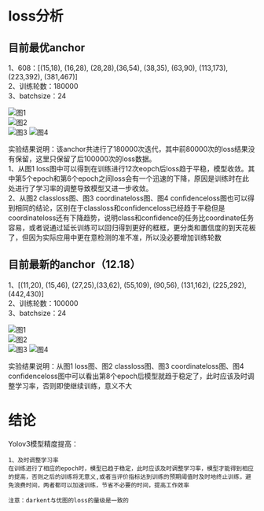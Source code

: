 # loss分析

## 目前最优anchor

1、608：[(15,18),  (16,28), (28,28),(36,54), (38,35), (63,90), (113,173), (223,392), (381,467)]          
2、训练轮数：180000              
3、batchsize：24     

![图1](pics/608_small_1_100000total_loss.jpg "折线图")    
![图2](pics/608_small_1_100000total_cls.jpg "折线图")    
![图3](pics/608_small_1_100000total_coord.jpg "折线图") 
![图4](pics/608_small_1_100000total_conf.jpg "折线图") 

实验结果说明：该anchor共进行了180000次迭代，其中前80000次的loss结果没有保留，这里只保留了后100000次的loss数据。    
1、从图1 loss图中可以得到在训练进行12次eopch后loss趋于平稳，模型收敛。其中第5个epoch和第6个epoch之间loss会有一个迅速的下降，原因是训练时在此处进行了学习率的调整导致模型又进一步收敛。     
2、从图2 classloss图、图3 coordinateloss图、图4 confidenceloss图也可以得到相同的结论，区别在于classloss和confidenceloss已经趋于平稳但是coordinateloss还有下降趋势，说明class和confidence的任务比coordinate任务容易，或者说通过延长训练可以回归得到更好的框框，更分类和置信度的到天花板了，但因为实际应用中更在意检测的准不准，所以没必要增加训练轮数     


## 目前最新的anchor（12.18）  

1、[(11,20),  (15,46), (27,25),(33,62), (55,109), (90,56), (131,162), (225,292), (442,430)]    
2、训练轮数：100000             
3、batchsize：24   

![图1](pics/608_last_100000total_loss.jpg "折线图")    
![图2](pics/608_last_100000total_cls.jpg "折线图")    
![图3](pics/608_last_100000total_coord.jpg "折线图") 
![图4](pics/608_last_100000total_conf.jpg "折线图") 

实验结果说明：从图1 loss图、图2 classloss图、图3 coordinateloss图、图4 confidenceloss图中可以看出第8个epoch后模型就趋于稳定了，此时应该及时调整学习率，否则即使继续训练，意义不大   


# 结论   
Yolov3模型精度提高：  
```
1、及时调整学习率
在训练进行了相应的epoch时，模型已趋于稳定，此时应该及时调整学习率，模型才能得到相应的提高，否则之后的训练将无意义,或者当评价指标达到训练的预期阈值时及时地终止训练，避免浪费时间，两者都可以加速训练，节省不必要的时间，提高工作效率        

注意：darkent与优图的loss的量级是一致的   

```